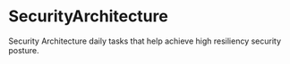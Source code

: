 # SecurityArchitecture
Security Architecture daily tasks that help achieve high resiliency security posture.
